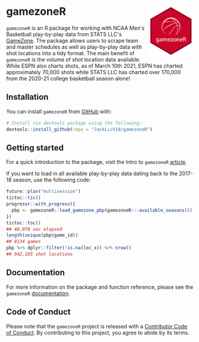 # gamezoneR <a href='http://jacklich10.github.io/gamezoneR'><img src="man/figures/gamezoneR_40trans.png" align="right" height="139"/></a>
<!-- badges: start -->
<!-- badges: end -->

`gamezoneR` is an R package for working with NCAA Men's Basketball play-by-play data 
from STATS LLC's [GameZone](http://gamezone.stats.com/). The package allows users to scrape team and master schedules as well as play-by-play data with shot locations into a tidy format. The main benefit of `gamezoneR` is the volume of shot location data available. While ESPN also charts shots, as of March 10th 2021, ESPN has charted approximately 70,000 shots while STATS LLC has charted over 170,000 from the 2020-21 college basketball season alone!

## Installation

You can install `gamezoneR` from
[GitHub](https://github.com/JackLich10/gamezoneR) with:

``` r
# Install via devtools package using the following:
devtools::install_github(repo = "JackLich10/gamezoneR")
```

## Getting started

For a quick introduction to the package, visit the Intro to `gamezoneR` [article](https://jacklich10.github.io/gamezoneR/articles/intro-to-gamezoneR.html).

If you want to load in all available play-by-play data dating back to the 2017-18 season, use the following code:
```r
future::plan("multisession")
tictoc::tic()
progressr::with_progress({
  pbp <- gamezoneR::load_gamezone_pbp(gamezoneR:::available_seasons())
})
tictoc::toc()
## 48.078 sec elapsed
length(unique(pbp$game_id))
## 8134 games
pbp %>% dplyr::filter(!is.na(loc_x)) %>% nrow()
## 942,185 shot locations
```

## Documentation

For more information on the package and function reference, please see the `gamezoneR` [documentation](https://jacklich10.github.io/gamezoneR/index.html).

## Code of Conduct

Please note that the `gamezoneR` project is released with a [Contributor Code of
Conduct](https://contributor-covenant.org/version/2/0/CODE_OF_CONDUCT.html).
By contributing to this project, you agree to abide by its terms.
